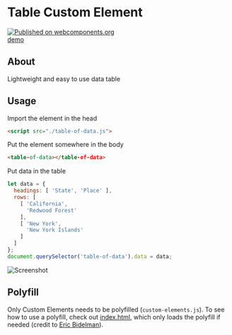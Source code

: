 # Table Custom Element
[![Published on webcomponents.org](https://img.shields.io/badge/webcomponents.org-published-blue.svg?style=flat-square)](https://www.webcomponents.org/element/zvakanaka/table-of-data)  
[demo](https://zvakanaka.github.io/table-of-data)
## About
Lightweight and easy to use data table
## Usage
Import the element in the head
```html
<script src="./table-of-data.js">
```
Put the element somewhere in the body
```html
<table-of-data></table-of-data>
```
Put data in the table
```javascript
let data = {
  headings: [ 'State', 'Place' ],
  rows: [
    [ 'California',
      'Redwood Forest'
    ],
    [ 'New York',
      'New York Islands'
    ]
  ]
};
document.querySelector('table-of-data').data = data;
```
![Screenshot](http://i.imgur.com/Wi9b2Jy.png)
## Polyfill
Only Custom Elements needs to be polyfilled (`custom-elements.js`). To see how to use a polyfill, check out [index.html](https://github.com/zvakanaka/table-of-data/blob/master/index.html#L29-L56), which only loads the polyfill if needed (credit to [Eric Bidelman](https://gist.github.com/ebidel/1d5ede1e35b6f426a2a7)).

